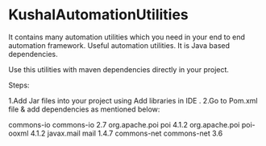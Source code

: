 # KushalAutomationUtilities
It contains many automation utilities which you need in your end to end automation framework. Useful automation utilities. It is Java based dependencies.

Use this utilities with maven dependencies directly in your project.

Steps: 

1.Add Jar files into your project using Add libraries in IDE .
2.Go to Pom.xml file & add dependencies as mentioned below:

<dependency>
    <groupId>commons-io</groupId>
    <artifactId>commons-io</artifactId>
    <version>2.7</version>
</dependency>
<!-- https://mvnrepository.com/artifact/org.apache.poi/poi -->
<dependency>
    <groupId>org.apache.poi</groupId>
    <artifactId>poi</artifactId>
    <version>4.1.2</version>
</dependency>
  
<!-- https://mvnrepository.com/artifact/org.apache.poi/poi-ooxml -->
<dependency>
    <groupId>org.apache.poi</groupId>
    <artifactId>poi-ooxml</artifactId>
    <version>4.1.2</version>
</dependency> 
<!-- https://mvnrepository.com/artifact/javax.mail/mail -->
<dependency>
    <groupId>javax.mail</groupId>
    <artifactId>mail</artifactId>
    <version>1.4.7</version>
</dependency>

<!-- https://mvnrepository.com/artifact/commons-net/commons-net-[INFO]: Used for ftpUtils -->
<dependency>
    <groupId>commons-net</groupId>
    <artifactId>commons-net</artifactId>
    <version>3.6</version>
</dependency>
